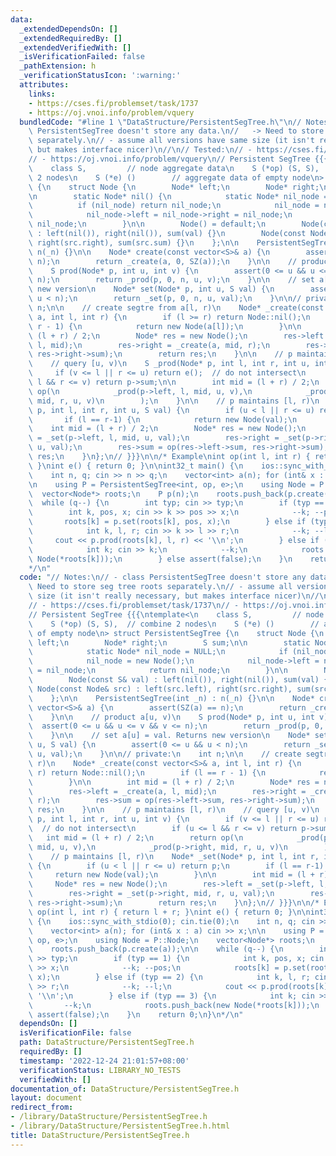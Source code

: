 ```yaml
---
data:
  _extendedDependsOn: []
  _extendedRequiredBy: []
  _extendedVerifiedWith: []
  _isVerificationFailed: false
  _pathExtension: h
  _verificationStatusIcon: ':warning:'
  attributes:
    links:
    - https://cses.fi/problemset/task/1737
    - https://oj.vnoi.info/problem/vquery
  bundledCode: "#line 1 \"DataStructure/PersistentSegTree.h\"\n// Notes:\n// - class\
    \ PersistentSegTree doesn't store any data.\n//   -> Need to store seg tree roots\
    \ separately.\n// - assume all versions have same size (it isn't really necessary,\
    \ but makes interface nicer)\n//\n// Tested:\n// - https://cses.fi/problemset/task/1737\n\
    // - https://oj.vnoi.info/problem/vquery\n// Persistent SegTree {{{\ntemplate<\n\
    \    class S,         // node aggregate data\n    S (*op) (S, S),  // combine\
    \ 2 nodes\n    S (*e) ()        // aggregate data of empty node\n> struct PersistentSegTree\
    \ {\n    struct Node {\n        Node* left;\n        Node* right;\n        S sum;\n\
    \n        static Node* nil() {\n            static Node* nil_node = NULL;\n  \
    \          if (nil_node) return nil_node;\n            nil_node = new Node();\n\
    \            nil_node->left = nil_node->right = nil_node;\n            return\
    \ nil_node;\n        }\n\n        Node() = default;\n        Node(const S& val)\
    \ : left(nil()), right(nil()), sum(val) {}\n        Node(const Node& src) : left(src.left),\
    \ right(src.right), sum(src.sum) {}\n    };\n\n    PersistentSegTree(int _n) :\
    \ n(_n) {}\n\n    Node* create(const vector<S>& a) {\n        assert(SZ(a) ==\
    \ n);\n        return _create(a, 0, SZ(a));\n    }\n\n    // product a[u, v)\n\
    \    S prod(Node* p, int u, int v) {\n        assert(0 <= u && u <= v && v <=\
    \ n);\n        return _prod(p, 0, n, u, v);\n    }\n\n    // set a[u] = val. Returns\
    \ new version\n    Node* set(Node* p, int u, S val) {\n        assert(0 <= u &&\
    \ u < n);\n        return _set(p, 0, n, u, val);\n    }\n\n// private:\n    int\
    \ n;\n\n    // create segtre from a[l, r)\n    Node* _create(const vector<S>&\
    \ a, int l, int r) {\n        if (l >= r) return Node::nil();\n        if (l ==\
    \ r - 1) {\n            return new Node(a[l]);\n        }\n\n        int mid =\
    \ (l + r) / 2;\n        Node* res = new Node();\n        res->left = _create(a,\
    \ l, mid);\n        res->right = _create(a, mid, r);\n        res->sum = op(res->left->sum,\
    \ res->right->sum);\n        return res;\n    }\n\n    // p maintains [l, r)\n\
    \    // query [u, v)\n    S _prod(Node* p, int l, int r, int u, int v) {\n   \
    \     if (v <= l || r <= u) return e();  // do not intersect\n        if (u <=\
    \ l && r <= v) return p->sum;\n\n        int mid = (l + r) / 2;\n        return\
    \ op(\n            _prod(p->left, l, mid, u, v),\n            _prod(p->right,\
    \ mid, r, u, v)\n        );\n    }\n\n    // p maintains [l, r)\n    Node* _set(Node*\
    \ p, int l, int r, int u, S val) {\n        if (u < l || r <= u) return p;\n \
    \       if (l == r-1) {\n            return new Node(val);\n        }\n\n    \
    \    int mid = (l + r) / 2;\n        Node* res = new Node();\n        res->left\
    \ = _set(p->left, l, mid, u, val);\n        res->right = _set(p->right, mid, r,\
    \ u, val);\n        res->sum = op(res->left->sum, res->right->sum);\n        return\
    \ res;\n    }\n};\n// }}}\n\n/* Example\nint op(int l, int r) { return l + r;\
    \ }\nint e() { return 0; }\n\nint32_t main() {\n    ios::sync_with_stdio(0); cin.tie(0);\n\
    \    int n, q; cin >> n >> q;\n    vector<int> a(n); for (int& x : a) cin >> x;\n\
    \n    using P = PersistentSegTree<int, op, e>;\n    using Node = P::Node;\n  \
    \  vector<Node*> roots;\n    P p(n);\n    roots.push_back(p.create(a));\n\n  \
    \  while (q--) {\n        int typ; cin >> typ;\n        if (typ == 1) {\n    \
    \        int k, pos, x; cin >> k >> pos >> x;\n            --k; --pos;\n     \
    \       roots[k] = p.set(roots[k], pos, x);\n        } else if (typ == 2) {\n\
    \            int k, l, r; cin >> k >> l >> r;\n            --k; --l;\n       \
    \     cout << p.prod(roots[k], l, r) << '\\n';\n        } else if (typ == 3) {\n\
    \            int k; cin >> k;\n            --k;\n            roots.push_back(new\
    \ Node(*roots[k]));\n        } else assert(false);\n    }\n    return 0;\n}\n\
    */\n"
  code: "// Notes:\n// - class PersistentSegTree doesn't store any data.\n//   ->\
    \ Need to store seg tree roots separately.\n// - assume all versions have same\
    \ size (it isn't really necessary, but makes interface nicer)\n//\n// Tested:\n\
    // - https://cses.fi/problemset/task/1737\n// - https://oj.vnoi.info/problem/vquery\n\
    // Persistent SegTree {{{\ntemplate<\n    class S,         // node aggregate data\n\
    \    S (*op) (S, S),  // combine 2 nodes\n    S (*e) ()        // aggregate data\
    \ of empty node\n> struct PersistentSegTree {\n    struct Node {\n        Node*\
    \ left;\n        Node* right;\n        S sum;\n\n        static Node* nil() {\n\
    \            static Node* nil_node = NULL;\n            if (nil_node) return nil_node;\n\
    \            nil_node = new Node();\n            nil_node->left = nil_node->right\
    \ = nil_node;\n            return nil_node;\n        }\n\n        Node() = default;\n\
    \        Node(const S& val) : left(nil()), right(nil()), sum(val) {}\n       \
    \ Node(const Node& src) : left(src.left), right(src.right), sum(src.sum) {}\n\
    \    };\n\n    PersistentSegTree(int _n) : n(_n) {}\n\n    Node* create(const\
    \ vector<S>& a) {\n        assert(SZ(a) == n);\n        return _create(a, 0, SZ(a));\n\
    \    }\n\n    // product a[u, v)\n    S prod(Node* p, int u, int v) {\n      \
    \  assert(0 <= u && u <= v && v <= n);\n        return _prod(p, 0, n, u, v);\n\
    \    }\n\n    // set a[u] = val. Returns new version\n    Node* set(Node* p, int\
    \ u, S val) {\n        assert(0 <= u && u < n);\n        return _set(p, 0, n,\
    \ u, val);\n    }\n\n// private:\n    int n;\n\n    // create segtre from a[l,\
    \ r)\n    Node* _create(const vector<S>& a, int l, int r) {\n        if (l >=\
    \ r) return Node::nil();\n        if (l == r - 1) {\n            return new Node(a[l]);\n\
    \        }\n\n        int mid = (l + r) / 2;\n        Node* res = new Node();\n\
    \        res->left = _create(a, l, mid);\n        res->right = _create(a, mid,\
    \ r);\n        res->sum = op(res->left->sum, res->right->sum);\n        return\
    \ res;\n    }\n\n    // p maintains [l, r)\n    // query [u, v)\n    S _prod(Node*\
    \ p, int l, int r, int u, int v) {\n        if (v <= l || r <= u) return e();\
    \  // do not intersect\n        if (u <= l && r <= v) return p->sum;\n\n     \
    \   int mid = (l + r) / 2;\n        return op(\n            _prod(p->left, l,\
    \ mid, u, v),\n            _prod(p->right, mid, r, u, v)\n        );\n    }\n\n\
    \    // p maintains [l, r)\n    Node* _set(Node* p, int l, int r, int u, S val)\
    \ {\n        if (u < l || r <= u) return p;\n        if (l == r-1) {\n       \
    \     return new Node(val);\n        }\n\n        int mid = (l + r) / 2;\n   \
    \     Node* res = new Node();\n        res->left = _set(p->left, l, mid, u, val);\n\
    \        res->right = _set(p->right, mid, r, u, val);\n        res->sum = op(res->left->sum,\
    \ res->right->sum);\n        return res;\n    }\n};\n// }}}\n\n/* Example\nint\
    \ op(int l, int r) { return l + r; }\nint e() { return 0; }\n\nint32_t main()\
    \ {\n    ios::sync_with_stdio(0); cin.tie(0);\n    int n, q; cin >> n >> q;\n\
    \    vector<int> a(n); for (int& x : a) cin >> x;\n\n    using P = PersistentSegTree<int,\
    \ op, e>;\n    using Node = P::Node;\n    vector<Node*> roots;\n    P p(n);\n\
    \    roots.push_back(p.create(a));\n\n    while (q--) {\n        int typ; cin\
    \ >> typ;\n        if (typ == 1) {\n            int k, pos, x; cin >> k >> pos\
    \ >> x;\n            --k; --pos;\n            roots[k] = p.set(roots[k], pos,\
    \ x);\n        } else if (typ == 2) {\n            int k, l, r; cin >> k >> l\
    \ >> r;\n            --k; --l;\n            cout << p.prod(roots[k], l, r) <<\
    \ '\\n';\n        } else if (typ == 3) {\n            int k; cin >> k;\n     \
    \       --k;\n            roots.push_back(new Node(*roots[k]));\n        } else\
    \ assert(false);\n    }\n    return 0;\n}\n*/\n"
  dependsOn: []
  isVerificationFile: false
  path: DataStructure/PersistentSegTree.h
  requiredBy: []
  timestamp: '2022-12-24 21:01:57+08:00'
  verificationStatus: LIBRARY_NO_TESTS
  verifiedWith: []
documentation_of: DataStructure/PersistentSegTree.h
layout: document
redirect_from:
- /library/DataStructure/PersistentSegTree.h
- /library/DataStructure/PersistentSegTree.h.html
title: DataStructure/PersistentSegTree.h
---
```

